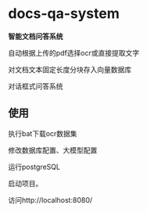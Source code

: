 # docs-qa-system

**智能文档问答系统**

自动根据上传的pdf选择ocr或直接提取文字

对文档文本固定长度分块存入向量数据库

对话框式问答系统

## 使用

执行bat下载ocr数据集

修改数据库配置、大模型配置

运行postgreSQL

启动项目。

访问http://localhost:8080/

